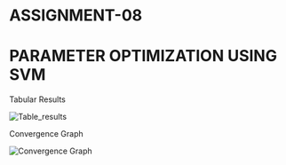 # ASSIGNMENT-08
# PARAMETER OPTIMIZATION USING SVM

Tabular Results

![Table_results](https://github.com/Kashishsingla111/102117150_Kashish_POusingSVM/assets/103882773/b2b552e2-868e-4874-94f1-63ae07c74bd6)

Convergence Graph

![Convergence Graph](https://github.com/Kashishsingla111/102117150_Kashish_POusingSVM/assets/103882773/daba1718-8b9e-4c31-b536-42e0cea1ca5f)


